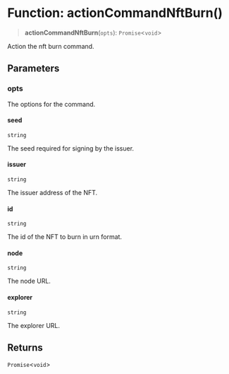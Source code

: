 # Function: actionCommandNftBurn()

> **actionCommandNftBurn**(`opts`): `Promise`\<`void`\>

Action the nft burn command.

## Parameters

### opts

The options for the command.

#### seed

`string`

The seed required for signing by the issuer.

#### issuer

`string`

The issuer address of the NFT.

#### id

`string`

The id of the NFT to burn in urn format.

#### node

`string`

The node URL.

#### explorer

`string`

The explorer URL.

## Returns

`Promise`\<`void`\>
